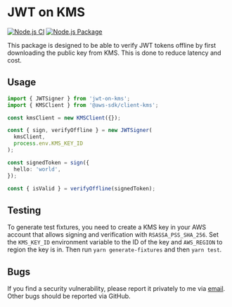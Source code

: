 # JWT on KMS

[![Node.js CI](https://github.com/Jex-y/jwt-on-kms/actions/workflows/test.yml/badge.svg)](https://github.com/Jex-y/jwt-on-kms/actions/workflows/test.yml)
[![Node.js Package](https://github.com/Jex-y/jwt-on-kms/actions/workflows/publish.yml/badge.svg)](https://github.com/Jex-y/jwt-on-kms/actions/workflows/publish.yml)

This package is designed to be able to verify JWT tokens offline by first downloading the public key from KMS. This is done to reduce latency and cost.

## Usage

```ts
import { JWTSigner } from 'jwt-on-kms';
import { KMSClient } from '@aws-sdk/client-kms';

const kmsClient = new KMSClient({});

const { sign, verifyOffline } = new JWTSigner(
  kmsClient,
  process.env.KMS_KEY_ID
);

const signedToken = sign({
  hello: 'world',
});

const { isValid } = verifyOffline(signedToken);
```

## Testing

To generate test fixtures, you need to create a KMS key in your AWS account that allows signing and verification with `RSASSA_PSS_SHA_256`. Set the `KMS_KEY_ID` environment variable to the ID of the key and `AWS_REGION` to region the key is in. Then run `yarn generate-fixtures` and then `yarn test`.

## Bugs

If you find a security vulnerability, please report it privately to me via [email](mailto:edwardjex@live.co.uk). Other bugs should be reported via GitHub.
